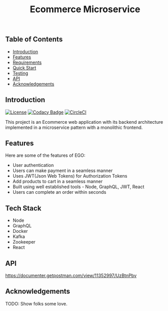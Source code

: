 <h1 align="center"> Ecommerce Microservice </h1> <br>




## Table of Contents

- [Introduction](#introduction)
- [Features](#features)
- [Requirements](#requirements)
- [Quick Start](#quick-start)
- [Testing](#testing)
- [API](#requirements)
- [Acknowledgements](#acknowledgements)




## Introduction

[![License](https://img.shields.io/badge/License-Apache%202.0-blue.svg)](https://opensource.org/licenses/Apache-2.0)
[![Codacy Badge](https://api.codacy.com/project/badge/Grade/e91606af4a364076a7058c5ea1c006a8)](https://www.codacy.com/app/joneubank/microservice-template-java?utm_source=github.com&amp;utm_medium=referral&amp;utm_content=overture-stack/microservice-template-java&amp;utm_campaign=Badge_Grade)
[![CircleCI](https://circleci.com/gh/overture-stack/microservice-template-java/tree/master.svg?style=shield)](https://circleci.com/gh/overture-stack/microservice-template-java/tree/master)

This project is an Ecommerce web application with its backend architecture implemented in a microservice pattern with a monolithic frontend. 

## Features
Here are some of the features of EGO:

- User authentication
- Users can make payment in a seamless manner
- Uses JWT(Json Web Tokens) for Authorization Tokens
- Add products to cart in a seamless manner
- Built using well established tools - Node, GraphQL, JWT, React
- Users can complete an order within seconds

## Tech Stack
- Node
- GraphQL
- Docker
- Kafka
- Zookeeper
- React


## API
https://documenter.getpostman.com/view/11352997/UzBtnPbv

## Acknowledgements
TODO: Show folks some love.